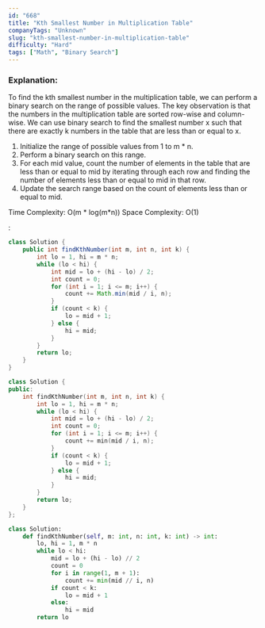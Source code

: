 ```yaml
---
id: "668"
title: "Kth Smallest Number in Multiplication Table"
companyTags: "Unknown"
slug: "kth-smallest-number-in-multiplication-table"
difficulty: "Hard"
tags: ["Math", "Binary Search"]
---
```


### Explanation:
To find the kth smallest number in the multiplication table, we can perform a binary search on the range of possible values. The key observation is that the numbers in the multiplication table are sorted row-wise and column-wise. We can use binary search to find the smallest number x such that there are exactly k numbers in the table that are less than or equal to x.

1. Initialize the range of possible values from 1 to m * n.
2. Perform a binary search on this range.
3. For each mid value, count the number of elements in the table that are less than or equal to mid by iterating through each row and finding the number of elements less than or equal to mid in that row.
4. Update the search range based on the count of elements less than or equal to mid.

Time Complexity: O(m * log(m*n))
Space Complexity: O(1)

:

```java
class Solution {
    public int findKthNumber(int m, int n, int k) {
        int lo = 1, hi = m * n;
        while (lo < hi) {
            int mid = lo + (hi - lo) / 2;
            int count = 0;
            for (int i = 1; i <= m; i++) {
                count += Math.min(mid / i, n);
            }
            if (count < k) {
                lo = mid + 1;
            } else {
                hi = mid;
            }
        }
        return lo;
    }
}
```

```cpp
class Solution {
public:
    int findKthNumber(int m, int n, int k) {
        int lo = 1, hi = m * n;
        while (lo < hi) {
            int mid = lo + (hi - lo) / 2;
            int count = 0;
            for (int i = 1; i <= m; i++) {
                count += min(mid / i, n);
            }
            if (count < k) {
                lo = mid + 1;
            } else {
                hi = mid;
            }
        }
        return lo;
    }
};
```

```python
class Solution:
    def findKthNumber(self, m: int, n: int, k: int) -> int:
        lo, hi = 1, m * n
        while lo < hi:
            mid = lo + (hi - lo) // 2
            count = 0
            for i in range(1, m + 1):
                count += min(mid // i, n)
            if count < k:
                lo = mid + 1
            else:
                hi = mid
        return lo
```
